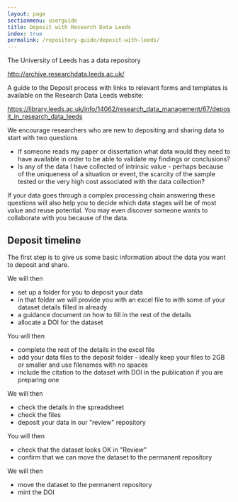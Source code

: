 ```yaml
---
layout: page
sectionmenu: userguide
title: Deposit with Research Data Leeds
index: true
permalink: /repository-guide/deposit-with-leeds/
---
```


The University of Leeds has a data repository 
 
<http://archive.researchdata.leeds.ac.uk/>

A guide to the Deposit process with links to relevant forms and templates is available on the Research Data Leeds website:

<https://library.leeds.ac.uk/info/14062/research_data_management/67/deposit_in_research_data_leeds>

We encourage researchers who are new to depositing and sharing data to start with two questions 
 
* If someone reads my paper or dissertation what data would they need to have available in order to be able to  validate my findings or conclusions? 
* Is any of the data I have collected of intrinsic value - perhaps because of the uniqueness of a situation or event, the scarcity of the sample tested or the very high cost associated with the data collection? 
 
If your data goes through a complex processing chain answering these questions will also help you to decide which data stages will be of most value and reuse potential. You may even discover someone wants to collaborate with you because of the data.

## Deposit timeline

The first step is to give us some basic information about the data you want to deposit and share. 
 
We will then 
* set up a folder for you to deposit your data 
* in that folder we will provide you with an excel file to with some of your dataset details filled in already 
* a guidance document on how to fill in the rest of the details 
* allocate a DOI for the dataset 
 
You will then 
* complete the rest of the details in the excel file 
* add your data files to the deposit folder - ideally keep your files to 2GB or smaller and use filenames with no spaces
* include the citation to the dataset with DOI in the publication if you are preparing one 
 
We will then 
* check the details in the spreadsheet 
* check the files 
* deposit your data in our "review" repository 
 
You will then  
* check that the dataset looks OK in "Review" 
* confirm that we can move the dataset to the permanent repository 
 
We will then 
* move the dataset to the permanent repository 
* mint the DOI 
